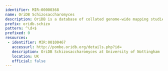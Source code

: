 ```yaml
---
identifier: MIR:00000368
name: OriDB Schizosaccharomyces
description: OriDB is a database of collated genome-wide mapping studies of confirmed and predicted replication origin sites in Saccharomyces cerevisiae and the fission yeast Schizosaccharomyces pombe. This collection references Schizosaccharomyces pombe.
prefix: oridb.schizo
pattern: ^\d+$
prefixed: 0
resources:
 - identifier: MIR:00100467
   accessurl: http://pombe.oridb.org/details.php?id=
   description: OriDB Schizosaccharomyces at University of Nottingham
   location: UK
   official: false
---
```

